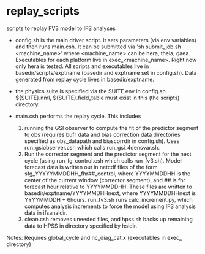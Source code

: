 # replay_scripts
scripts to replay FV3 model to IFS analyses

* config.sh is the main driver script.  It sets parameters (via env variables) and then
  runs main.csh.  It can be submitted via 'sh submit_job.sh <machine_name>'  where
  <machine_name> can be hera, theia, gaea.  Executables for each platform live
  in exec_<machine_name>.  Right now only hera is tested.
  All scripts and executables live in basedir/scripts/exptname (basedir and exptname set in config.sh).
  Data generated from replay cycle lives in basedir/exptname.

* the physics suite is specified via the SUITE env in config.sh. ${SUITE}.nml, ${SUITE}.field_table
  must exist in this (the scripts) directory.

* main.csh performs the replay cycle.  This includes
  1)  running the GSI observer to compute the fit of the predictor segment to obs
      (requires bufr data and bias correction data directories specified as obs_datapath
       and biascorrdir in config.sh).  Uses run_gsiobserver.csh which calls
       run_gsi_4densvar.sh.
  2)  Run the corrector segment and the predictor segment for the next cycle (using
      run_fg_control.csh which calls run_fv3.sh).  Model forecast data is written out
      in netcdf files of the form sfg_YYYYYMMDDHH_fhr##_control, where YYYYMMDDHH is the 
      center of the current window (corrector segment), and ## is fhr forecast hour
      relative to YYYYMMDDHH.  These files are written to basedir/exptname/YYYYMMDHHnext, where
      YYYYMMDDHHnext is YYYYMMDDH + 6hours.
      run_fv3.sh runs calc_increment.py, which computes analysis
      increments to force the model using IFS analysis data in ifsanaldir.
  3)  clean.csh removes uneeded files, and hpss.sh backs up remaining data to HPSS in 
      directory specified by hsidir.

Notes:  Requires global_cycle and nc_diag_cat.x (executables in exec_<machine> directory)
